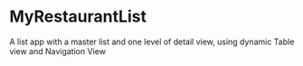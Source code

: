 # MyRestaurantList
A list app with a master list and one level of detail view, using dynamic Table view and Navigation View
